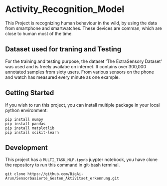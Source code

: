 # Activity_Recognition_Model

This Project is recognizing human behaviour in the wild, by using the data from smartphone and smartwatches. These devices are comman, which are close to human most of the time. 


## Dataset used for traning and Testing

For the training and testing purpose, the dataset 'The ExtraSensory Dataset' was used and is freely availabe on internet. It contains over 300,000 annotated samples from sixty users. From various sensors on the phone and watch has measured every minute as one example.

## Getting Started

If you wish to run this project, you can install multiple package in your local python environment:

```packages
pip install numpy
pip install pandas
pip install matplotlib
pip install scikit-learn
```


## Development

This project has a `MULTI_TASK_MLP.ipynb` juypter notebook, you have clone the repository to run this command in git-bash terminal.

```
git clone https://github.com/BigAi-Arun/Sensorbasierte_Gesten_Aktivitaet_erkennung.git
```


